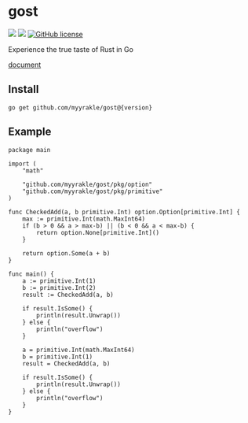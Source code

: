 # gost

![](https://img.shields.io/badge/language-Go-00ADD8) ![](https://img.shields.io/badge/version-v0.1.0-brightgreen) [![GitHub license](https://img.shields.io/badge/license-MIT-blue.svg)](./LICENSE)

Experience the true taste of Rust in Go

[document](https://pkg.go.dev/github.com/myyrakle/gost)

## Install

```
go get github.com/myyrakle/gost@{version}
```

## Example

```
package main

import (
	"math"

	"github.com/myyrakle/gost/pkg/option"
	"github.com/myyrakle/gost/pkg/primitive"
)

func CheckedAdd(a, b primitive.Int) option.Option[primitive.Int] {
	max := primitive.Int(math.MaxInt64)
	if (b > 0 && a > max-b) || (b < 0 && a < max-b) {
		return option.None[primitive.Int]()
	}

	return option.Some(a + b)
}

func main() {
	a := primitive.Int(1)
	b := primitive.Int(2)
	result := CheckedAdd(a, b)

	if result.IsSome() {
		println(result.Unwrap())
	} else {
		println("overflow")
	}

	a = primitive.Int(math.MaxInt64)
	b = primitive.Int(1)
	result = CheckedAdd(a, b)

	if result.IsSome() {
		println(result.Unwrap())
	} else {
		println("overflow")
	}
}
```
